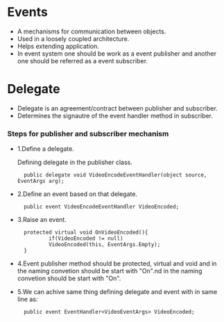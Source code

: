 # Events
- A mechanisms for communication between objects.
- Used in a loosely coupled architecture.
- Helps extending application.
- In event system one should be work as a event publisher and another one should be referred as a event subscriber.

# Delegate

- Delegate is an agreement/contract between publisher and subscriber.
- Determines the signautre of the event handler method in subscriber.

### Steps for publisher and subscriber mechanism

- 1.Define a delegate.

     Defining delegate in the publisher class.<br>

        public delegate void VideoEncodeEventHandler(object source, EventArgs arg);
        
- 2.Define an event based on that delegate.<br>

        public event VideoEncodeEventHandler VideoEncoded;
        
- 3.Raise an event.<br>

        protected virtual void OnVideoEncoded(){
                if(VideoEncoded != null) 
                VideoEncoded(this, EventArgs.Empty);
        }
        
- 4.Event publisher method should be protected, virtual and void and in the naming convetion should be start with "On".nd in the naming convetion should be start with "On".

- 5.We can achive same thing defining delegate and event with in same line as:<br>

        public event EventHandler<VideoEventArgs> VideoEncoded;